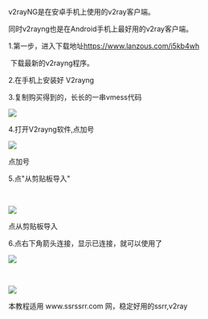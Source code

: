 <p>
	<p>
		v2rayNG是在安卓手机上使用的v2ray客户端。
	</p>
	<p>
		同时v2rayng也是在Android手机上最好用的v2ray客户端。
	</p>
	<p>
		1.第一步，进入下载地址<a href="https://www.lanzous.com/i5kb4wh" target="_blank">https://www.lanzous.com/i5kb4wh</a>
	</p>
	<p>
		&nbsp;下载最新的v2rayng程序。
	</p>
	<p>
		2.在手机上安装好&nbsp;V2rayng
	</p>
	<p>
		3.复制购买得到的，长长的一串vmess代码
	</p>
	<p>
		<img src="http://imglf4.nosdn.127.net/img/ZnNCY2xBcFVWYnY0SzVIRXk5K3dzNnR1WHkvaGw3TGQ4c1l3VzVKb00rb1ZlVVhUSTFlSmlRPT0.png?=imageView&amp;thumbnail=500x0&amp;quality=96&amp;stripmeta=0&amp;type=jpg%7Cwatermark&amp;type=2" />
	</p>
	<p>
		4.打开V2rayng软件,点加号
	</p>
	<p>
		<img src="http://imglf6.nosdn.127.net/img/ZnNCY2xBcFVWYnY0SzVIRXk5K3dzM1I5OXY4ZTNSVWpsWVJjcllXUi9qcm8wc3pIZ2xtZUx3PT0.png?=imageView&amp;thumbnail=500x0&amp;quality=96&amp;stripmeta=0&amp;type=jpg%7Cwatermark&amp;type=2" />
	</p>
	<p>
		点加号
	</p>
	<p>
		5.点"从剪贴板导入"
	</p>
	<p>
		<br />
	</p>
	<p>
		<img src="http://imglf3.nosdn.127.net/img/ZnNCY2xBcFVWYnY0SzVIRXk5K3dzdzZTMms4cWdYYmRiQ3lJMUdMLzBrL3FFZGFkRFp4TDRBPT0.png?=imageView&amp;thumbnail=500x0&amp;quality=96&amp;stripmeta=0&amp;type=jpg%7Cwatermark&amp;type=2" />
	</p>
	<p>
		点从剪贴板导入
	</p>
	<p>
		6.点右下角箭头连接，显示已连接，就可以使用了
	</p>
	<p>
		<img src="http://imglf4.nosdn.127.net/img/ZnNCY2xBcFVWYnY0SzVIRXk5K3dzN0xqbkZSSGFiS25wYnFoTjJnYVd1Tm04eEY2dlBNQ1BRPT0.png?=imageView&amp;thumbnail=500x0&amp;quality=96&amp;stripmeta=0&amp;type=jpg%7Cwatermark&amp;type=2" />
	</p>
	<p>
		<br />
	</p>
	<p>
		<img src="http://imglf3.nosdn.127.net/img/ZnNCY2xBcFVWYnY0SzVIRXk5K3dzNTVaOWpUWVVZSG1WQ1hmbU1Rb3BWWWxkSlZXMFhpR01BPT0.png?=imageView&amp;thumbnail=500x0&amp;quality=96&amp;stripmeta=0&amp;type=jpg%7Cwatermark&amp;type=2" />
	</p>
	<p>
		本教程适用&nbsp;www.ssrssrr.com&nbsp;网，稳定好用的ssrr,v2ray
	</p>
	<p>
		<br />
	</p>
</p>
